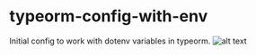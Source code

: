 # typeorm-config-with-env
Initial config to work with dotenv variables in typeorm. 
![alt text](https://user-images.githubusercontent.com/6265325/93808860-f18f2800-fc22-11ea-8a7b-8de1e8185c6d.png)
